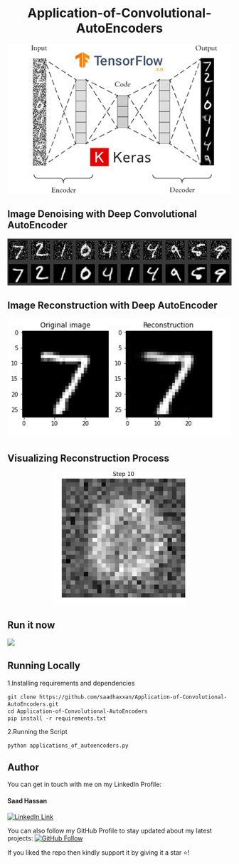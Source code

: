 <h1 align="center">Application-of-Convolutional-AutoEncoders</h1>
<a href="#">
  <div align="center">
    <img src="header.png" width='700'/>
  </div>
</a>

## Image Denoising with Deep Convolutional AutoEncoder
<a href="#">
  <div align="center">
    <img src="denoising.png" width='700'/>
  </div>
</a> 

## Image Reconstruction with Deep AutoEncoder
<a href="#">
  <div align="center">
    <img src="reconstruct.png" width='700'/>
  </div>
</a>

## Visualizing Reconstruction Process
<div align="center">
<img src="animation.gif" width="300" height="300" />
</div>

## Run it now

<a href="https://colab.research.google.com/drive/1QLqzYCQ46aEXjtxNWyd7GxS03sRG3DAu" target="_parent">
    <img src="https://colab.research.google.com/assets/colab-badge.svg"/>
</a>

## Running Locally
1.Installing requirements and dependencies
```
git clone https://github.com/saadhaxxan/Application-of-Convolutional-AutoEncoders.git
cd Application-of-Convolutional-AutoEncoders
pip install -r requirements.txt
```
2.Running the Script
```
python applications_of_autoencoders.py
```

## Author
You can get in touch with me on my LinkedIn Profile:

#### Saad Hassan
[![LinkedIn Link](https://img.shields.io/badge/Connect-saadhaxxan-blue.svg?logo=linkedin&longCache=true&style=social&label=Connect
)](https://www.linkedin.com/in/saadhaxxan)

You can also follow my GitHub Profile to stay updated about my latest projects: [![GitHub Follow](https://img.shields.io/badge/Connect-saadhaxxan-blue.svg?logo=Github&longCache=true&style=social&label=Follow)](https://github.com/saadhaxxan)

If you liked the repo then kindly support it by giving it a star ⭐!
